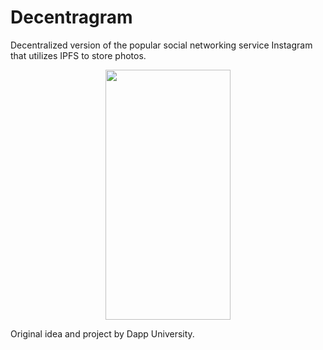 # Decentragram

Decentralized version of the popular social networking service Instagram that utilizes IPFS to store photos.

<p align="center">
  <img src="public/fire_trail.jpg"
  width="200" height="400">
</p>

Original idea and project by Dapp University.
